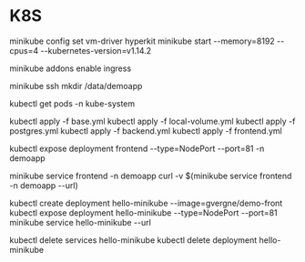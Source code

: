 # K8S

minikube config set vm-driver hyperkit
minikube start --memory=8192 --cpus=4 --kubernetes-version=v1.14.2

minikube addons enable ingress

minikube ssh
mkdir /data/demoapp

kubectl get pods -n kube-system

kubectl apply -f base.yml
kubectl apply -f local-volume.yml
kubectl apply -f postgres.yml
kubectl apply -f backend.yml
kubectl apply -f frontend.yml

kubectl expose deployment frontend --type=NodePort --port=81 -n demoapp


minikube service frontend -n demoapp
curl -v $(minikube service frontend -n demoapp --url)


kubectl create deployment hello-minikube --image=gvergne/demo-front
kubectl expose deployment hello-minikube --type=NodePort --port=81
minikube service hello-minikube --url

kubectl delete services hello-minikube
kubectl delete deployment hello-minikube
